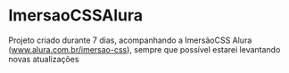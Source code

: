 # ImersaoCSSAlura
Projeto criado durante 7 dias, acompanhando a ImersãoCSS Alura (www.alura.com.br/imersao-css), sempre que possível estarei levantando novas atualizações
